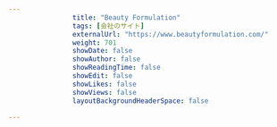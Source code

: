 ---
                title: "Beauty Formulation"
                tags: [会社のサイト]
                externalUrl: "https://www.beautyformulation.com/"
                weight: 701
                showDate: false
                showAuthor: false
                showReadingTime: false
                showEdit: false
                showLikes: false
                showViews: false
                layoutBackgroundHeaderSpace: false
                ---


